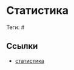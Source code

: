 # Статистика

Теги: #

## Ссылки

* [статистика](https://ru.wikipedia.org/wiki/%D0%A1%D1%82%D0%B0%D1%82%D0%B8%D1%81%D1%82%D0%B8%D0%BA%D0%B0 "Статистика")
